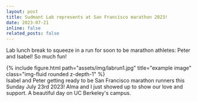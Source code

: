 ```yaml
---
layout: post
title: Sudmant Lab represents at San Francisco marathon 2023! 
date: 2023-07-21 
inline: false
related_posts: false
---
```


Lab lunch break to squeeze in a run for soon to be marathon athletes: Peter and Isabel! So much fun! 
  
<div class="row">
    <div class="col-sm mt-3 mt-md-0">
        {% include figure.html path="assets/img/labrun1.jpg" title="example image" class="img-fluid rounded z-depth-1" %}
    </div>
<div class="caption">
	Isabel and Peter getting ready to be San Francisco marathon runners this Sunday July 23rd 2023! Alma and I just showed up to show our love and support. A beautiful day on UC Berkeley's campus.  
</div>






 




